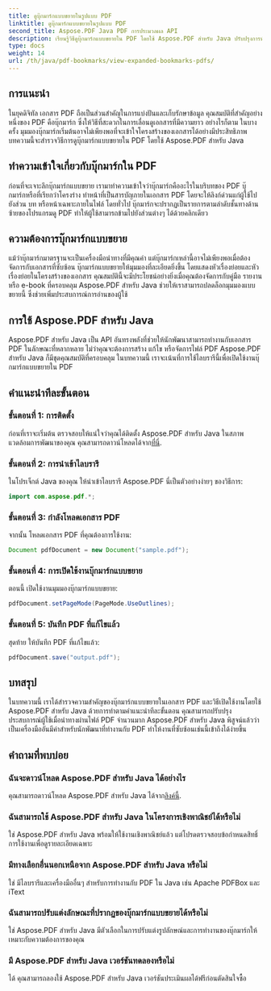 ```yaml
---
title: ดูบุ๊กมาร์กแบบขยายในรูปแบบ PDF
linktitle: ดูบุ๊กมาร์กแบบขยายในรูปแบบ PDF
second_title: Aspose.PDF Java PDF การประมวลผล API
description: เรียนรู้วิธีดูบุ๊กมาร์กแบบขยายใน PDF โดยใช้ Aspose.PDF สำหรับ Java ปรับปรุงการนำทางเอกสารด้วยคำแนะนำทีละขั้นตอน
type: docs
weight: 14
url: /th/java/pdf-bookmarks/view-expanded-bookmarks-pdfs/
---
```


## การแนะนำ

ในยุคดิจิทัล เอกสาร PDF ถือเป็นส่วนสำคัญในการแบ่งปันและเก็บรักษาข้อมูล คุณสมบัติที่สำคัญอย่างหนึ่งของ PDF คือบุ๊กมาร์ก ซึ่งให้วิธีที่สะดวกในการเลื่อนดูเอกสารที่มีความยาว อย่างไรก็ตาม ในบางครั้ง มุมมองบุ๊กมาร์กเริ่มต้นอาจไม่เพียงพอที่จะเข้าใจโครงสร้างของเอกสารได้อย่างมีประสิทธิภาพ บทความนี้จะสำรวจวิธีการดูบุ๊กมาร์กแบบขยายใน PDF โดยใช้ Aspose.PDF สำหรับ Java

## ทำความเข้าใจเกี่ยวกับบุ๊กมาร์กใน PDF

ก่อนที่จะเจาะลึกบุ๊กมาร์กแบบขยาย เรามาทำความเข้าใจว่าบุ๊กมาร์กคืออะไรในบริบทของ PDF บุ๊กมาร์กหรือที่เรียกว่าโครงร่าง ทำหน้าที่เป็นสารบัญภายในเอกสาร PDF โดยจะให้ลิงก์ด่วนแก่ผู้ใช้ไปยังส่วน บท หรือหน้าเฉพาะภายในไฟล์ โดยทั่วไป บุ๊กมาร์กจะปรากฏเป็นรายการตามลำดับชั้นทางด้านซ้ายของโปรแกรมดู PDF ทำให้ผู้ใช้สามารถข้ามไปยังส่วนต่างๆ ได้ด้วยคลิกเดียว

## ความต้องการบุ๊กมาร์กแบบขยาย

แม้ว่าบุ๊กมาร์กมาตรฐานจะเป็นเครื่องมือนำทางที่มีคุณค่า แต่บุ๊กมาร์กเหล่านี้อาจไม่เพียงพอเมื่อต้องจัดการกับเอกสารที่ซับซ้อน บุ๊กมาร์กแบบขยายให้มุมมองที่ละเอียดยิ่งขึ้น โดยแสดงหัวเรื่องย่อยและหัวเรื่องย่อยในโครงสร้างของเอกสาร คุณสมบัตินี้จะมีประโยชน์อย่างยิ่งเมื่อคุณต้องจัดการกับคู่มือ รายงาน หรือ e-book ที่ครอบคลุม Aspose.PDF สำหรับ Java ช่วยให้เราสามารถปลดล็อกมุมมองแบบขยายนี้ ซึ่งช่วยเพิ่มประสบการณ์การอ่านของผู้ใช้

## การใช้ Aspose.PDF สำหรับ Java

Aspose.PDF สำหรับ Java เป็น API อันทรงพลังที่ช่วยให้นักพัฒนาสามารถทำงานกับเอกสาร PDF ในลักษณะที่หลากหลาย ไม่ว่าคุณจะต้องการสร้าง แก้ไข หรือจัดการไฟล์ PDF Aspose.PDF สำหรับ Java ก็มีชุดคุณสมบัติที่ครอบคลุม ในบทความนี้ เราจะเน้นที่การใช้ไลบรารีนี้เพื่อเปิดใช้งานบุ๊กมาร์กแบบขยายใน PDF

## คำแนะนำทีละขั้นตอน

### ขั้นตอนที่ 1: การติดตั้ง
 ก่อนที่เราจะเริ่มต้น ตรวจสอบให้แน่ใจว่าคุณได้ติดตั้ง Aspose.PDF สำหรับ Java ในสภาพแวดล้อมการพัฒนาของคุณ คุณสามารถดาวน์โหลดได้จาก[ที่นี่](https://releases.aspose.com/pdf/java/).

### ขั้นตอนที่ 2: การนำเข้าไลบรารี
ในโปรเจ็กต์ Java ของคุณ ให้นำเข้าไลบรารี Aspose.PDF นี่เป็นตัวอย่างง่ายๆ ของวิธีการ:

```java
import com.aspose.pdf.*;
```

### ขั้นตอนที่ 3: กำลังโหลดเอกสาร PDF
จากนั้น โหลดเอกสาร PDF ที่คุณต้องการใช้งาน:

```java
Document pdfDocument = new Document("sample.pdf");
```

### ขั้นตอนที่ 4: การเปิดใช้งานบุ๊กมาร์กแบบขยาย
ตอนนี้ เปิดใช้งานมุมมองบุ๊กมาร์กแบบขยาย:

```java
pdfDocument.setPageMode(PageMode.UseOutlines);
```

### ขั้นตอนที่ 5: บันทึก PDF ที่แก้ไขแล้ว
สุดท้าย ให้บันทึก PDF ที่แก้ไขแล้ว:

```java
pdfDocument.save("output.pdf");
```

## บทสรุป

ในบทความนี้ เราได้สำรวจความสำคัญของบุ๊กมาร์กแบบขยายในเอกสาร PDF และวิธีเปิดใช้งานโดยใช้ Aspose.PDF สำหรับ Java ด้วยการทำตามคำแนะนำทีละขั้นตอน คุณสามารถปรับปรุงประสบการณ์ผู้ใช้เมื่อนำทางผ่านไฟล์ PDF จำนวนมาก Aspose.PDF สำหรับ Java พิสูจน์แล้วว่าเป็นเครื่องมืออันมีค่าสำหรับนักพัฒนาที่ทำงานกับ PDF ทำให้งานที่ซับซ้อนเช่นนี้เข้าถึงได้ง่ายขึ้น

## คำถามที่พบบ่อย

### ฉันจะดาวน์โหลด Aspose.PDF สำหรับ Java ได้อย่างไร

 คุณสามารถดาวน์โหลด Aspose.PDF สำหรับ Java ได้จาก[ลิงค์นี้](https://releases.aspose.com/pdf/java/).

### ฉันสามารถใช้ Aspose.PDF สำหรับ Java ในโครงการเชิงพาณิชย์ได้หรือไม่

ใช่ Aspose.PDF สำหรับ Java พร้อมให้ใช้งานเชิงพาณิชย์แล้ว แต่โปรดตรวจสอบข้อกำหนดสิทธิ์การใช้งานเพื่อดูรายละเอียดเฉพาะ

### มีทางเลือกอื่นนอกเหนือจาก Aspose.PDF สำหรับ Java หรือไม่

ใช่ มีไลบรารีและเครื่องมืออื่นๆ สำหรับการทำงานกับ PDF ใน Java เช่น Apache PDFBox และ iText

### ฉันสามารถปรับแต่งลักษณะที่ปรากฏของบุ๊กมาร์กแบบขยายได้หรือไม่

ใช่ Aspose.PDF สำหรับ Java มีตัวเลือกในการปรับแต่งรูปลักษณ์และการทำงานของบุ๊กมาร์กให้เหมาะกับความต้องการของคุณ

### มี Aspose.PDF สำหรับ Java เวอร์ชันทดลองหรือไม่

ได้ คุณสามารถลองใช้ Aspose.PDF สำหรับ Java เวอร์ชันประเมินผลได้ฟรีก่อนตัดสินใจซื้อ
